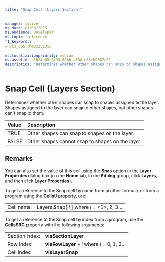 ```yaml
---
title: "Snap Cell (Layers Section)"
 
 
manager: soliver
ms.date: 03/09/2015
ms.audience: Developer
ms.topic: reference
f1_keywords:
- Vis_DSS.chm82251355
 
ms.localizationpriority: medium
ms.assetid: c1b24e45-6f08-686b-b53d-e85fb9087a50
description: "Determines whether other shapes can snap to shapes assigned to the layer. Shapes assigned to the layer can snap to other shapes, but other shapes can't snap to them."
---
```


# Snap Cell (Layers Section)

Determines whether other shapes can snap to shapes assigned to the layer. Shapes assigned to the layer can snap to other shapes, but other shapes can't snap to them.
  
|**Value**|**Description**|
|:-----|:-----|
|TRUE  <br/> |Other shapes can snap to shapes on the layer. |
|FALSE  <br/> |Other shapes cannot snap to shapes on the layer. |
   
## Remarks

You can also set the value of this cell using the **Snap** option in the **Layer Properties** dialog box (on the **Home** tab, in the **Editing** group, click **Layers**, and then click **Layer Properties**).
  
To get a reference to the Snap cell by name from another formula, or from a program using the **CellsU** property, use: 
  
|||
|:-----|:-----|
|Cell name:  <br/> |Layers.Snap[ *i*  ] where  *i*  = <1>, 2, 3... |
   
To get a reference to the Snap cell by index from a program, use the **CellsSRC** property with the following arguments: 
  
|||
|:-----|:-----|
|Section index:  <br/> |**visSectionLayer** <br/> |
|Row index:  <br/> |**visRowLayer** +  *i*  where  *i*  = 0, 1, 2... |
|Cell index:  <br/> |**visLayerSnap** <br/> |
   

